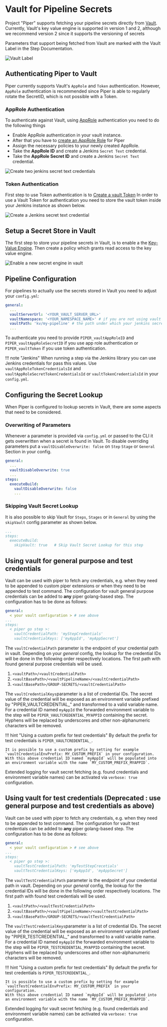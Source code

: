 # Vault for Pipeline Secrets

Project "Piper" supports fetching your pipeline secrets directly from [Vault](https://www.hashicorp.com/products/vault).
Currently, Vault's key value engine is supported in version 1 and 2, although we recommend version 2 since it supports
the versioning of secrets

Parameters that support being fetched from Vault are marked with the Vault Label in the Step Documentation.

![Vault Label](../images/parameter-with-vault-support.png)

## Authenticating Piper to Vault

Piper currently supports Vault's `AppRole` and `Token` authentication. However, `AppRole` authentication is recommended
since Piper is able to regularly rotate the SecretID, which is not possible with a Token.

### AppRole Authentication

To authenticate against Vault, using [AppRole](https://www.vaultproject.io/docs/auth/approle) authentication you need to
do the following things

- Enable AppRole authentication in your vault instance.
- After that you have
  to [create an AppRole Role](https://www.vaultproject.io/api-docs/auth/approle#create-update-approle) for Piper
- Assign the necessary policies to your newly created AppRole.
- Take the **AppRole ID** and create a Jenkins `Secret Text` credential.
- Take the **AppRole Secret ID** and create a Jenkins `Secret Text` credential.

![Create two jenkins secret text credentials](../images/jenkins-vault-credential.png)

### Token Authentication

First step to use Token authentication is
to [Create a vault Token](https://www.vaultproject.io/api/auth/token#create-token)
In order to use a Vault Token for authentication you need to store the vault token inside your Jenkins instance as shown
below.

![Create a Jenkins secret text credential](../images/jenkins-vault-token-credential.png)

## Setup a Secret Store in Vault

The first step to store your pipeline secrets in Vault, is to enable a the
[Key-Value Engine](https://www.vaultproject.io/docs/secrets/kv/kv-v2). Then create a policy which grants read access to
the key value engine.

![Enable a new secret engine in vault](../images/vault-secret-engine-enable.png)

## Pipeline Configuration

For pipelines to actually use the secrets stored in Vault you need to adjust your `config.yml`:

```yml
general:
  ...
  vaultServerUrl: '<YOUR_VAULT_SERVER_URL>'
  vaultNamespace: '<YOUR_NAMESPACE_NAME>' # if you are not using vault's namespace feature you can remove this line
  vaultPath: 'kv/my-pipeline' # the path under which your jenkins secrets are stored
  ...
```

To authenticate you need to provide `PIPER_vaultAppRoleID` and `PIPER_vaultAppRoleSecretID` if you use app role authentication or `PIPER_vaultToken` if you use token authentication.

!!! note "Jenkins"
    When running a step via the Jenkins library you can use Jenkins credentials for pass this values. Use `vaultAppRoleTokenCredentialsId` and `vaultAppRoleSecretTokenCredentialsId` or `vaultTokenCredentialsId` in your `config.yml`.

## Configuring the Secret Lookup

When Piper is configured to lookup secrets in Vault, there are some aspects that need to be considered.

### Overwriting of Parameters

Whenever a parameter is provided via `config.yml` or passed to the CLI it gets overwritten when a secret is found in
Vault. To disable overriding parameters put a `vaultDisableOverwrite: false` on `Step` `Stage` or `General` Section in
your config.

```yaml
general:
  ...
  vaultDisableOverwrite: true
  ...
steps:
  executeBuild:
    vaultDisableOverwrite: false
    ...
```

### Skipping Vault Secret Lookup

It is also possible to skip Vault for `Steps`, `Stages` or in `General` by using the `skipVault` config parameter as
shown below.

```yaml
...
steps:
  executeBuild:
    skipVault: true   # Skip Vault Secret Lookup for this step
```

## Using vault for general purpose and test credentials

Vault can be used with piper to fetch any credentials, e.g. when they need to be appended to custom piper extensions or when they need to be appended to test command. The configuration for vault general purpose credentials can be added to **any** piper golang-based step. The configuration has to be done as follows:

```yaml
general:
  < your vault configuration > # see above
...
steps:
  < piper go step >:
    vaultCredentialPath: 'myStepCredentials'
    vaultCredentialKeys: ['myAppId', 'myAppSecret']
```

The `vaultCredentialPath` parameter is the endpoint of your credential path in vault. Depending on your _general_ config, the lookup for the credential IDs will be done in the following order respectively locations. The first path with found general purpose credentials will be used.

1. `<vaultPath>/<vaultCredentialPath>`
2. `<vaultBasePath>/<vaultPipelineName>/<vaultCredentialPath>`
3. `<vaultBasePath>/GROUP-SECRETS/<vaultCredentialPath>`

The `vaultCredentialKeys`parameter is a list of credential IDs. The secret value of the credential will be exposed as an environment variable prefixed by "PIPER_VAULTCREDENTIAL_" and transformed to a valid variable name. For a credential ID named `myAppId` the forwarded environment variable to the step will be `PIPER_VAULTCREDENTIAL_MYAPPID` containing the secret. Hyphens will be replaced by underscores and other non-alphanumeric characters will be removed.

!!! hint "Using a custom prefix for test credentials"
    By default the prefix for test credentials is `PIPER_VAULTCREDENTIAL_`.

    It is possible to use a custom prefix by setting for example `vaultCredentialEnvPrefix: MY_CUSTOM_PREFIX` in your configuration.
    With this above credential ID named `myAppId` will be populated into an environment variable with the name `MY_CUSTOM_PREFIX_MYAPPID`.

Extended logging for vault secret fetching (e.g. found credentials and environment variable names) can be activated via `verbose: true` configuration.

## Using vault for test credentials (Deprecated : use general purpose and test credentials as above)

Vault can be used with piper to fetch any credentials, e.g. when they need to be appended to test command. The configuration for vault test credentials can be added to **any** piper golang-based step. The configuration has to be done as follows:

```yaml
general:
  < your vault configuration > # see above
...
steps:
  < piper go step >:
    vaultTestCredentialPath: 'myTestStepCrecetials'
    vaultTestCredentialKeys: ['myAppId', 'myAppSecret']
```

The `vaultTestCredentialPath` parameter is the endpoint of your credential path in vault. Depending on your _general_ config, the lookup for the credential IDs will be done in the following order respectively locations. The first path with found test credentials will be used.

1. `<vaultPath>/<vaultTestCredentialPath>`
2. `<vaultBasePath>/<vaultPipelineName>/<vaultTestCredentialPath>`
3. `<vaultBasePath>/GROUP-SECRETS/<vaultTestCredentialPath>`

The `vaultTestCredentialKeys`parameter is a list of credential IDs. The secret value of the credential will be exposed as an environment variable prefixed by "PIPER_TESTCREDENTIAL_" and transformed to a valid variable name. For a credential ID named `myAppId` the forwarded environment variable to the step will be `PIPER_TESTCREDENTIAL_MYAPPID` containing the secret. Hyphens will be replaced by underscores and other non-alphanumeric characters will be removed.

!!! hint "Using a custom prefix for test credentials"
    By default the prefix for test credentials is `PIPER_TESTCREDENTIAL_`.

    It is possible to use a custom prefix by setting for example `vaultTestCredentialEnvPrefix: MY_CUSTOM_PREFIX` in your configuration.
    With this above credential ID named `myAppId` will be populated into an environment variable with the name `MY_CUSTOM_PREFIX_MYAPPID`.

Extended logging for vault secret fetching (e.g. found credentials and environment variable names) can be activated via `verbose: true` configuration.
